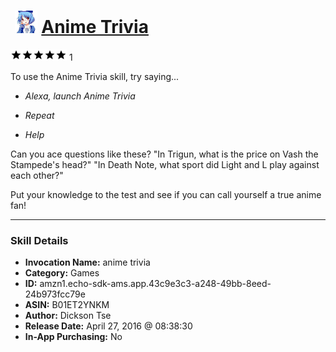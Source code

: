 # &nbsp;<img src="skill_icon" alt="Anime Trivia icon" width="36"> [Anime Trivia](http://alexa.amazon.com/#skills/amzn1.echo-sdk-ams.app.43c9e3c3-a248-49bb-8eed-24b973fcc79e)
![5 stars](../../images/ic_star_black_18dp_1x.png)![5 stars](../../images/ic_star_black_18dp_1x.png)![5 stars](../../images/ic_star_black_18dp_1x.png)![5 stars](../../images/ic_star_black_18dp_1x.png)![5 stars](../../images/ic_star_black_18dp_1x.png) 1

To use the Anime Trivia skill, try saying...

* *Alexa, launch Anime Trivia*

* *Repeat*

* *Help*

Can you ace questions like these?
"In Trigun, what is the price on Vash the Stampede's head?"
"In Death Note, what sport did Light and L play against each other?"

Put your knowledge to the test and see if you can call yourself a true anime fan!

***

### Skill Details

* **Invocation Name:** anime trivia
* **Category:** Games
* **ID:** amzn1.echo-sdk-ams.app.43c9e3c3-a248-49bb-8eed-24b973fcc79e
* **ASIN:** B01ET2YNKM
* **Author:** Dickson Tse
* **Release Date:** April 27, 2016 @ 08:38:30
* **In-App Purchasing:** No
